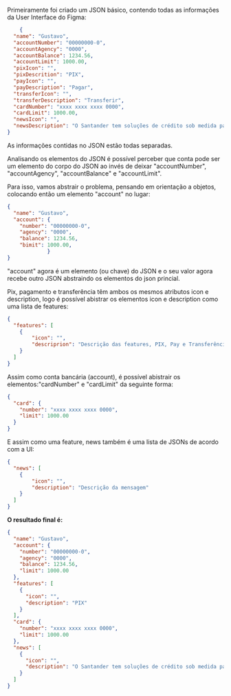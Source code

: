 Primeiramente foi criado um JSON básico, contendo todas as informações da User Interface do Figma:

```JSON
    {
  "name": "Gustavo",
  "accountNumber": "00000000-0",
  "accountAgency": "0000",
  "accountBalance": 1234.56,
  "accountLimit": 1000.00,
  "pixIcon": "",
  "pixDescrition": "PIX",
  "payIcon": "",
  "payDescription": "Pagar",
  "transferIcon": "",
  "transferDescription": "Transferir",
  "cardNumber": "xxxx xxxx xxxx 0000",
  "cardLimit": 1000.00,
  "newsIcon": "",
  "newsDescription": "O Santander tem soluções de crédito sob medida para você."
}
```
As informações contidas no JSON estão todas separadas.

Analisando os elementos do JSON é possível perceber que conta pode ser um elemento do corpo do JSON ao invés de deixar "accountNumber", "accountAgency", "accountBalance" e "accountLimit".

Para isso, vamos abstrair o problema, pensando em orientação a objetos, colocando então um elemento "account" no lugar:

```JSON
{
  "name": "Gustavo",
  "account": {
    "number": "00000000-0",
    "agency": "0000",
    "balance": 1234.56,
    "bimit": 1000.00,
             }
}
```
"account" agora é um elemento (ou chave) do JSON e o seu valor agora recebe outro JSON abstraindo os elementos do json princial.

Pix, pagamento e transferência têm ambos os mesmos atributos icon e description, logo é possível abistrar os elementos icon e description como uma lista de features:

```JSON
{
  "features": [
    {
        "icon": "",
        "descriprion": "Descrição das features, PIX, Pay e Transferência" 
    }
  ]
}
```

Assim como conta bancária (account), é possível abistrair os elementos:"cardNumber" e "cardLimit" da seguinte forma:

```JSON
{
  "card": {
    "number": "xxxx xxxx xxxx 0000",
    "limit": 1000.00
  }
}
```

E assim como uma feature, news também é uma lista de JSONs de acordo com a UI:
```JSON
{
  "news": [
    {
        "icon": "",
        "description": "Descrição da mensagem"
    }
  ]
}
```
**O resultado final é:**

```JSON
{
  "name": "Gustavo",
  "account": {
    "number": "00000000-0",
    "agency": "0000",
    "balance": 1234.56,
    "limit": 1000.00
  },
  "features": [
    {
      "icon": "",
      "description": "PIX"
    }
  ],
  "card": {
    "number": "xxxx xxxx xxxx 0000",
    "limit": 1000.00
  },
  "news": [
    {
      "icon": "",
      "description": "O Santander tem soluções de crédito sob medida para você"
    }
  ]
}
```